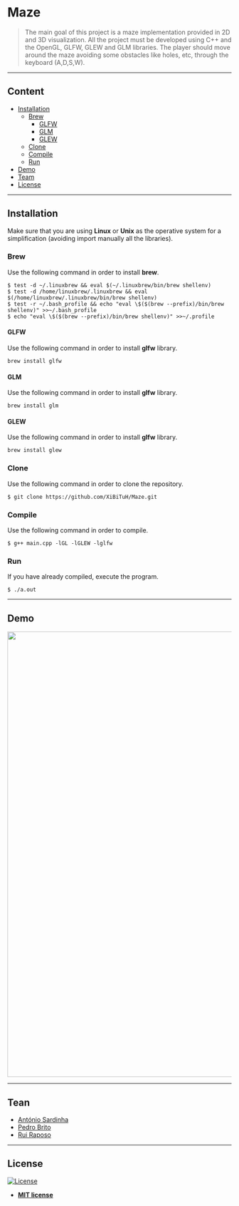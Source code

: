 # Maze

> The main goal of this project is a maze implementation provided in 2D and 3D visualization. All the project must be developed using C++ and the OpenGL, GLFW, GLEW and GLM libraries. The player should move around the maze avoiding some obstacles like holes, etc, through the keyboard (A,D,S,W). 

---

## Content

- [Installation](#installation)
	- [Brew](#brew)
		- [GLFW](#glfw)
		- [GLM](#glm)
		- [GLEW](#glew)
	- [Clone](#clone)
	- [Compile](#compile)
	- [Run](#run)
- [Demo](#demo)
- [Team](#team)
- [License](#license)
---

## Installation

Make sure that you are using **Linux** or **Unix** as the operative system for a simplification (avoiding import manually all the libraries).

### Brew

Use the following command in order to install **brew**.

```shell
$ test -d ~/.linuxbrew && eval $(~/.linuxbrew/bin/brew shellenv)
$ test -d /home/linuxbrew/.linuxbrew && eval $(/home/linuxbrew/.linuxbrew/bin/brew shellenv)
$ test -r ~/.bash_profile && echo "eval \$($(brew --prefix)/bin/brew shellenv)" >>~/.bash_profile
$ echo "eval \$($(brew --prefix)/bin/brew shellenv)" >>~/.profile
``` 

#### GLFW

Use the following command in order to install **glfw** library.

```shell
brew install glfw
```

#### GLM

Use the following command in order to install **glfw** library.

```shell
brew install glm
```

#### GLEW

Use the following command in order to install **glfw** library.

```shell
brew install glew
```

### Clone

Use the following command in order to clone the repository.

```shell
$ git clone https://github.com/XiBiTuH/Maze.git
```

### Compile

Use the following command in order to compile.

```shell
$ g++ main.cpp -lGL -lGLEW -lglfw
```

### Run

If you have already compiled, execute the program.

```shell
$ ./a.out
```

---
## Demo

<img src="https://i.imgur.com/dR9wY1e.gif" width="1000">

---
## Tean

- [António Sardinha](https://github.com/ToniSardinha64)
- [Pedro Brito](https://github.com/XiBiTuH)
- [Rui Raposo](https://github.com/rui-raposo)
 
---
## License

[![License](http://img.shields.io/:license-mit-blue.svg?style=flat-square)](http://badges.mit-license.org)

- **[MIT license](http://opensource.org/licenses/mit-license.php)**